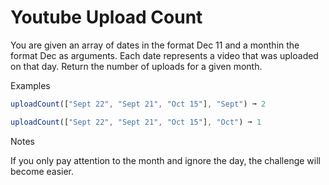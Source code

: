 # Youtube Upload Count

You are given an array of dates in the format Dec 11 and a monthin the format Dec as arguments. Each date represents a video that was uploaded on that day. Return the number of uploads for a given month.

Examples

```javascript
uploadCount(["Sept 22", "Sept 21", "Oct 15"], "Sept") ➞ 2

uploadCount(["Sept 22", "Sept 21", "Oct 15"], "Oct") ➞ 1
```

Notes

If you only pay attention to the month and ignore the day, the challenge will become easier.
